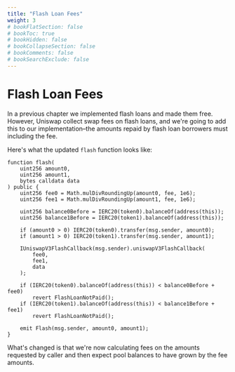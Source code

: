 ```yaml
---
title: "Flash Loan Fees"
weight: 3
# bookFlatSection: false
# bookToc: true
# bookHidden: false
# bookCollapseSection: false
# bookComments: false
# bookSearchExclude: false
---
```


# Flash Loan Fees

In a previous chapter we implemented flash loans and made them free. However, Uniswap collect swap fees on flash loans,
and we're going to add this to our implementation–the amounts repaid by flash loan borrowers must including the fee.

Here's what the updated `flash` function looks like:
```solidity
function flash(
    uint256 amount0,
    uint256 amount1,
    bytes calldata data
) public {
    uint256 fee0 = Math.mulDivRoundingUp(amount0, fee, 1e6);
    uint256 fee1 = Math.mulDivRoundingUp(amount1, fee, 1e6);

    uint256 balance0Before = IERC20(token0).balanceOf(address(this));
    uint256 balance1Before = IERC20(token1).balanceOf(address(this));

    if (amount0 > 0) IERC20(token0).transfer(msg.sender, amount0);
    if (amount1 > 0) IERC20(token1).transfer(msg.sender, amount1);

    IUniswapV3FlashCallback(msg.sender).uniswapV3FlashCallback(
        fee0,
        fee1,
        data
    );

    if (IERC20(token0).balanceOf(address(this)) < balance0Before + fee0)
        revert FlashLoanNotPaid();
    if (IERC20(token1).balanceOf(address(this)) < balance1Before + fee1)
        revert FlashLoanNotPaid();

    emit Flash(msg.sender, amount0, amount1);
}
```

What's changed is that we're now calculating fees on the amounts requested by caller and then expect pool balances to
have grown by the fee amounts.